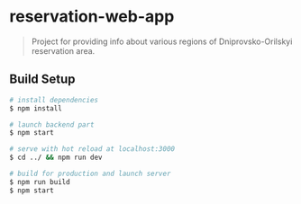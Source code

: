 # reservation-web-app

> Project for providing info about various regions of Dniprovsko-Orilskyi reservation area.

## Build Setup

``` bash
# install dependencies
$ npm install

# launch backend part
$ npm start

# serve with hot reload at localhost:3000
$ cd ../ && npm run dev

# build for production and launch server
$ npm run build
$ npm start
```